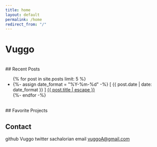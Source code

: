 ```yaml
---
title: home
layout: default
permalink: /home
redirect_from: "/"
---
```


# Vuggo
<br>
## Recent Posts
<ul>
{% for post in site.posts limit: 5 %}
    <li>
        {%- assign date_format = "%Y-%m-%d" -%}
        [ {{ post.date | date: date_format }} ] <a href="{{ post.url | relative_url }}">{{ post.title | escape }}</a>
    </li>
    {%- endfor -%}
</ul>
<br>
## Favorite Projects

## Contact
github          Vuggo
twitter         sachalorian
email           vuggoA@gmail.com






